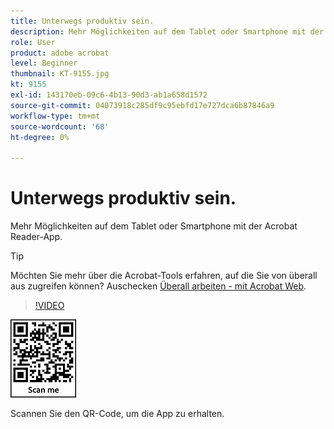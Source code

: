 ```yaml
---
title: Unterwegs produktiv sein.
description: Mehr Möglichkeiten auf dem Tablet oder Smartphone mit der Acrobat Reader-App
role: User
product: adobe acrobat
level: Beginner
thumbnail: KT-9155.jpg
kt: 9155
exl-id: 143170eb-09c6-4b13-90d3-ab1a658d1572
source-git-commit: 04073918c285df9c95ebfd17e727dca6b87846a9
workflow-type: tm+mt
source-wordcount: '68'
ht-degree: 0%

---
```


# Unterwegs produktiv sein.

Mehr Möglichkeiten auf dem Tablet oder Smartphone mit der Acrobat Reader-App.

>[!TIP]
>
>Möchten Sie mehr über die Acrobat-Tools erfahren, auf die Sie von überall aus zugreifen können? Auschecken [Überall arbeiten - mit Acrobat Web](acrobatweb.md).

>[!VIDEO](https://video.tv.adobe.com/v/337972?hidetitle=true)

![QR-Code](../assets/Acrobatqrcode.jpg)

Scannen Sie den QR-Code, um die App zu erhalten.
